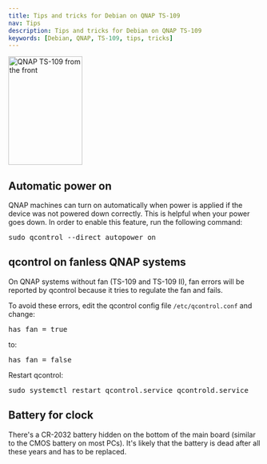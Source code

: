 ```yaml
---
title: Tips and tricks for Debian on QNAP TS-109
nav: Tips
description: Tips and tricks for Debian on QNAP TS-109
keywords: [Debian, QNAP, TS-109, tips, tricks]
---
```


<div class="right">
<img src = "../images/r_ts109_front.jpg" class="border" alt="QNAP TS-109 from the front" width="148" height="217" />
</div>

<h2 id="autopower">Automatic power on</h2>

QNAP machines can turn on automatically when power is applied if the device
was not powered down correctly.  This is helpful when your power goes down.
In order to enable this feature, run the following command:

<div class="code">
<pre>
sudo qcontrol --direct autopower on
</pre>
</div>

<h2 id="Fanless">qcontrol on fanless QNAP systems</h2>

On QNAP systems without fan (TS-109 and TS-109 II), fan errors will be
reported by qcontrol because it tries to regulate the fan and fails.

To avoid these errors, edit the qcontrol config file `/etc/qcontrol.conf`
and change:

<div class="code">
<pre>
has_fan = true
</pre>
</div>

to:

<div class="code">
<pre>
has_fan = false
</pre>
</div>

Restart qcontrol:

<div class="code">
<pre>
sudo systemctl restart qcontrol.service qcontrold.service
</pre>
</div>

<h2 id="battery">Battery for clock</h2>

There's a CR-2032 battery hidden on the bottom of the main board (similar
to the CMOS battery on most PCs).  It's likely that the battery is dead
after all these years and has to be replaced.


